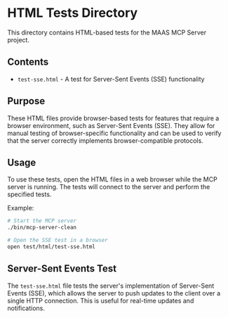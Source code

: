 # HTML Tests Directory

This directory contains HTML-based tests for the MAAS MCP Server project.

## Contents

- `test-sse.html` - A test for Server-Sent Events (SSE) functionality

## Purpose

These HTML files provide browser-based tests for features that require a browser environment, such as Server-Sent Events (SSE). They allow for manual testing of browser-specific functionality and can be used to verify that the server correctly implements browser-compatible protocols.

## Usage

To use these tests, open the HTML files in a web browser while the MCP server is running. The tests will connect to the server and perform the specified tests.

Example:
```bash
# Start the MCP server
./bin/mcp-server-clean

# Open the SSE test in a browser
open test/html/test-sse.html
```

## Server-Sent Events Test

The `test-sse.html` file tests the server's implementation of Server-Sent Events (SSE), which allows the server to push updates to the client over a single HTTP connection. This is useful for real-time updates and notifications.